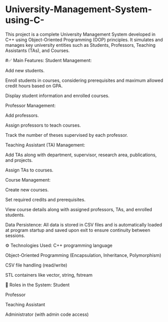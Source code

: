 # University-Management-System-using-C-
This project is a complete University Management System developed in C++ using Object-Oriented Programming (OOP) principles. It simulates and manages key university entities such as Students, Professors, Teaching Assistants (TAs), and Courses.

#✅ Main Features:
Student Management:

Add new students.

Enroll students in courses, considering prerequisites and maximum allowed credit hours based on GPA.

Display student information and enrolled courses.

Professor Management:

Add professors.

Assign professors to teach courses.

Track the number of theses supervised by each professor.

Teaching Assistant (TA) Management:

Add TAs along with department, supervisor, research area, publications, and projects.

Assign TAs to courses.

Course Management:

Create new courses.

Set required credits and prerequisites.

View course details along with assigned professors, TAs, and enrolled students.

Data Persistence:
All data is stored in CSV files and is automatically loaded at program startup and saved upon exit to ensure continuity between sessions.

⚙️ Technologies Used:
C++ programming language

Object-Oriented Programming (Encapsulation, Inheritance, Polymorphism)

CSV file handling (read/write)

STL containers like vector, string, fstream

👥 Roles in the System:
Student

Professor

Teaching Assistant

Administrator (with admin code access)

